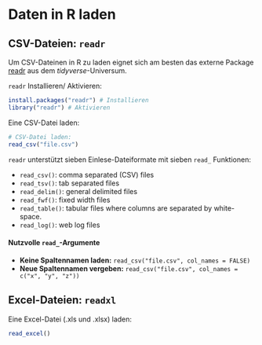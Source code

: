 # Daten in R laden

## CSV-Dateien: `readr`

Um CSV-Dateinen in R zu laden eignet sich am besten das externe Package [readr](https://readr.tidyverse.org/) aus dem *tidyverse*-Universum. 

`readr` Installieren/ Aktivieren:

```r
install.packages("readr") # Installieren
library("readr") # Aktivieren
```
Eine CSV-Datei laden: 

```r
# CSV-Datei laden: 
read_csv("file.csv")
```

`readr` unterstützt sieben Einlese-Dateiformate mit sieben `read_` Funktionen:

* `read_csv()`: comma separated (CSV) files
* `read_tsv()`: tab separated files
* `read_delim()`: general delimited files
* `read_fwf()`: fixed width files
* `read_table()`: tabular files where columns are separated by white-space.
* `read_log()`: web log files

#### Nutzvolle `read_`-Argumente

* **Keine Spaltennamen laden:** `read_csv("file.csv", col_names = FALSE)`
* **Neue Spaltennamen vergeben:** `read_csv("file.csv", col_names = c("x", "y", "z"))`


## Excel-Dateien: `readxl` 

Eine Excel-Datei (.xls und .xlsx) laden: 

```r
read_excel()
```
